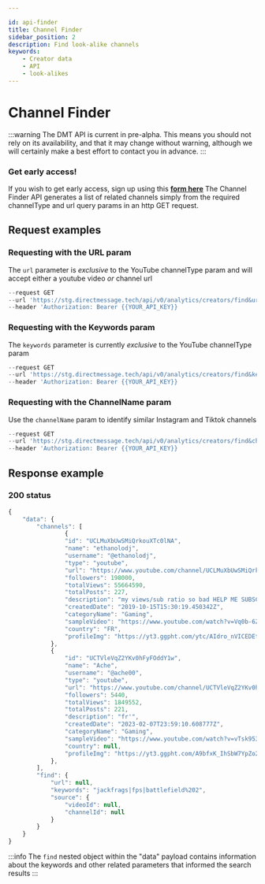 ```yaml
---

id: api-finder
title: Channel Finder
sidebar_position: 2
description: Find look-alike channels
keywords:
    - Creator data
    - API
    - look-alikes
---
```


# Channel Finder

:::warning
The DMT API is current in pre-alpha. This means you should not rely on its availability, and that it may change without warning, although we will certainly make a best effort to contact you in advance.
:::


### Get early access!

If you wish to get early access, sign up using this [**form here**](https://airtable.com/appzETVKT8y3nFxsx/shrEEvRQTq3tXfmgR)
The Channel Finder API generates a list of related channels simply from the required channelType and url query params in an http GET request.

## Request examples

### Requesting with the URL param

The `url` parameter is _exclusive_ to the YouTube channelType param and will accept either a youtube video _or_ channel url

```js title="cURL Channel Finder: URL"
--request GET
--url 'https://stg.directmessage.tech/api/v0/analytics/creators/find&url={{URL}}&channelType=youtube'
--header 'Authorization: Bearer {{YOUR_API_KEY}}
```

### Requesting with the Keywords param

The `keywords` parameter is currently _exclusive_ to the YouTube channelType param

```js title="cURL Channel Finder: Keywords"
--request GET
--url 'https://stg.directmessage.tech/api/v0/analytics/creators/find&keywords=snacks,health+snacks,fitness,lifestyle&channelType=youtube'
--header 'Authorization: Bearer {{YOUR_API_KEY}}
```

### Requesting with the ChannelName param

Use the `channelName` param to identify similar Instagram and Tiktok channels

```js title="cURL Channel Finder: channelName"
--request GET
--url 'https://stg.directmessage.tech/api/v0/analytics/creators/find&channelName={{channelName}}&channelType=tiktok'
--header 'Authorization: Bearer {{YOUR_API_KEY}}
```

## Response example

### 200 status

```js title="Channel Finder response" showLineNumbers
{
	"data": {
		"channels": [
                {
				"id": "UCLMuXbUwSMiQrkouXTc0lNA",
				"name": "ethanolodj",
				"username": "@ethanolodj",
				"type": "youtube",
				"url": "https://www.youtube.com/channel/UCLMuXbUwSMiQrkouXTc0lNA",
				"followers": 198000,
				"totalViews": 55664590,
				"totalPosts": 227,
				"description": "my views/sub ratio so bad HELP ME SUBSCRIBE\n\n\nI upload whenever I want.\n",
				"createdDate": "2019-10-15T15:30:19.450342Z",
				"categoryName": "Gaming",
				"sampleVideo": "https://www.youtube.com/watch?v=Vq0b-6Zir88",
				"country": "FR",
				"profileImg": "https://yt3.ggpht.com/ytc/AIdro_nVICEDEtYaOIRjeVCtNx-CgR9oHk4FFDoZUKue=s88-c-k-c0x00ffffff-no-rj"
			},
			{
				"id": "UCTVleVqZ2YKv0hFyFOddY1w",
				"name": "Ache",
				"username": "@ache00",
				"type": "youtube",
				"url": "https://www.youtube.com/channel/UCTVleVqZ2YKv0hFyFOddY1w",
				"followers": 5440,
				"totalViews": 1849552,
				"totalPosts": 221,
				"description": "fr'",
				"createdDate": "2023-02-07T23:59:10.608777Z",
				"categoryName": "Gaming",
				"sampleVideo": "https://www.youtube.com/watch?v=vTsk953_8qs",
				"country": null,
				"profileImg": "https://yt3.ggpht.com/A9bfxK_IhSbW7YpZo2Ny2HIHPlWmiKSOBIKvQUUjzfh6MFhFtpInnToU3Xm6_XUjDh4obQYAdA=s88-c-k-c0x00ffffff-no-rj"
			},			
		],
		"find": {
			"url": null,
			"keywords": "jackfrags|fps|battlefield%202",
			"source": {
				"videoId": null,
				"channelId": null
			}
		}
	}
}
```
:::info
The `find` nested object within the "data" payload contains information about the keywords and other related parameters that informed the search results
:::